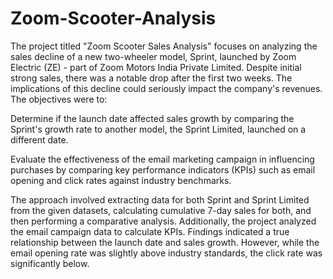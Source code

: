 # Zoom-Scooter-Analysis
The project titled "Zoom Scooter Sales Analysis" focuses on analyzing the sales decline of a new two-wheeler model, Sprint, launched by Zoom Electric (ZE) - part of Zoom Motors India Private Limited. 
Despite initial strong sales, there was a notable drop after the first two weeks. The implications of this decline could seriously impact the company's revenues. The objectives were to:

Determine if the launch date affected sales growth by comparing the Sprint's growth rate to another model, the Sprint Limited, launched on a different date.

Evaluate the effectiveness of the email marketing campaign in influencing purchases by comparing key performance indicators (KPIs) such as email opening and click rates against industry benchmarks.

The approach involved extracting data for both Sprint and Sprint Limited from the given datasets, calculating cumulative 7-day sales for both, and then performing a comparative analysis. 
Additionally, the project analyzed the email campaign data to calculate KPIs. Findings indicated a true relationship between the launch date and sales growth. 
However, while the email opening rate was slightly above industry standards, the click rate was significantly below.
